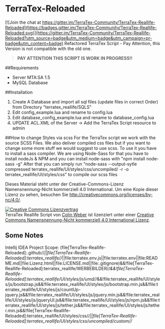 # TerraTex-Reloaded

[![Join the chat at https://gitter.im/TerraTex-Community/TerraTex-Reallife-Reloaded](https://badges.gitter.im/TerraTex-Community/TerraTex-Reallife-Reloaded.svg)](https://gitter.im/TerraTex-Community/TerraTex-Reallife-Reloaded?utm_source=badge&utm_medium=badge&utm_campaign=pr-badge&utm_content=badge)
Refactored TerraTex Script - Pay Attention, this Version is not compatible with the old one.

> <b>PAY ATTENTION THIS SCRIPT IS WORK IN PROGRESS!!</b>

##Requirements

* Server MTA:SA 1.5
* MySQL Database


##Installation

1. Create A Database and import all sql files (update files in correct Order) from Directory "terratex_reallife/SQLS"
2. Edit config_example.lua and rename to config.lua
3. Edit database_config_example.lua and rename to database_config.lua
4. UPDATE ACL.XML of the Server -> Add the TerraTex Script resource to admin

##How to change Styles via scss
For the TerraTex script we work with the source SCSS Files. We also deliver compiled css files but if you want to change some more stuff we would suggest to use scss.
To use it you have to install a sass compiler.
We are using Node-Sass for that you have to install nodeJs & NPM and you can install node-sass with "npm install node-sass -g"
After that you can simply run "node-sass --output-sytle compressed terratex_reallife/UI/styles/css/uncompiled/ -r -o terratex_reallife/UI/styles/css" to compile our scss files

Dieses Material steht unter der Creative-Commons-Lizenz Namensnennung-Nicht kommerziell 4.0 International. Um eine Kopie dieser Lizenz zu sehen, besuchen Sie http://creativecommons.org/licenses/by-nc/4.0/.

<a rel="license" href="http://creativecommons.org/licenses/by-nc/4.0/"><img alt="Creative Commons Lizenzvertrag" style="border-width:0" src="https://i.creativecommons.org/l/by-nc/4.0/88x31.png" /></a><br /><span xmlns:dct="http://purl.org/dc/terms/" property="dct:title">TerraTex Reallife Script</span> von <a xmlns:cc="http://creativecommons.org/ns#" href="http://terratex.eu" property="cc:attributionName" rel="cc:attributionURL">Colin Weber</a> ist lizenziert unter einer <a rel="license" href="http://creativecommons.org/licenses/by-nc/4.0/">Creative Commons Namensnennung-Nicht kommerziell 4.0 International Lizenz</a>.



## Some Notes
Intellij IDEA Project Scope: (file[TerraTex-Reallife-Reloaded]:.github//*||file[TerraTex-Reallife-Reloaded]:terratex_reallife//*||file:terratex.env.js||file:terratex.env||file:README.md||file:Lizenz.html||file:LICENSE.md||file:.gitignore)&&!file[TerraTex-Reallife-Reloaded]:terratex_reallife/WERBEBILDER//*&&!file[TerraTex-Reallife-Reloaded]:terratex_reallife/UI/styles/js/umd//*&&!file:terratex_reallife/UI/styles/js/bootstrap.js&&!file:terratex_reallife/UI/styles/js/bootstrap.min.js&&!file:terratex_reallife/UI/styles/js/countUp-jquery.js&&!file:terratex_reallife/UI/styles/js/jquery.min.js&&!file:terratex_reallife/UI/styles/js/jqueryUI.js&&!file:terratex_reallife/UI/styles/js/npm.js&&!file:terratex_reallife/UI/styles/js/tether.js&&!file:terratex_reallife/UI/styles/js/tether.min.js&&!file[TerraTex-Reallife-Reloaded]:terratex_reallife/UI/styles/css//*||file[TerraTex-Reallife-Reloaded]:terratex_reallife/UI/styles/css/uncompiled/custom//*